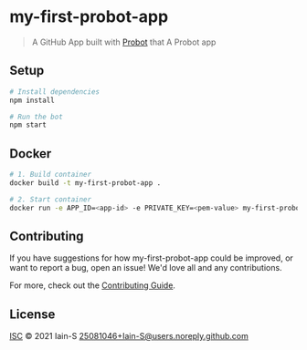 # my-first-probot-app

> A GitHub App built with [Probot](https://github.com/probot/probot) that A Probot app

## Setup

```sh
# Install dependencies
npm install

# Run the bot
npm start
```

## Docker

```sh
# 1. Build container
docker build -t my-first-probot-app .

# 2. Start container
docker run -e APP_ID=<app-id> -e PRIVATE_KEY=<pem-value> my-first-probot-app
```

## Contributing

If you have suggestions for how my-first-probot-app could be improved, or want to report a bug, open an issue! We'd love all and any contributions.

For more, check out the [Contributing Guide](CONTRIBUTING.md).

## License

[ISC](LICENSE) © 2021 Iain-S <25081046+Iain-S@users.noreply.github.com>
